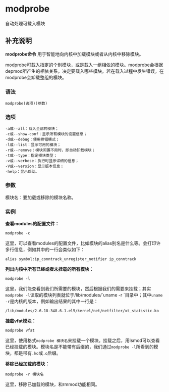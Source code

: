 modprobe
===

自动处理可载入模块

## 补充说明

**modprobe命令** 用于智能地向内核中加载模块或者从内核中移除模块。

modprobe可载入指定的个别模块，或是载入一组相依的模块。modprobe会根据depmod所产生的相依关系，决定要载入哪些模块。若在载入过程中发生错误，在modprobe会卸载整组的模块。

###  语法 

```
modprobe(选项)(参数)
```

###  选项 

```
-a或--all：载入全部的模块；
-c或--show-conf：显示所有模块的设置信息；
-d或--debug：使用排错模式；
-l或--list：显示可用的模块；
-r或--remove：模块闲置不用时，即自动卸载模块；
-t或--type：指定模块类型；
-v或--verbose：执行时显示详细的信息；
-V或--version：显示版本信息；
-help：显示帮助。
```

###  参数 

模块名：要加载或移除的模块名称。

###  实例 

 **查看modules的配置文件：** 

```
modprobe -c
```

这里，可以查看modules的配置文件，比如模块的alias别名是什么等。会打印许多行信息，例如其中的一行会类似如下：

```
alias symbol:ip_conntrack_unregister_notifier ip_conntrack
```

 **列出内核中所有已经或者未挂载的所有模块：** 

```
modprobe -l
```

这里，我们能查看到我们所需要的模块，然后根据我们的需要来挂载；其实`modprobe -l`读取的模块列表就位于/lib/modules/\`uname -r \`目录中；其中`uname -r`是内核的版本，例如输出结果的其中一行是：

```
/lib/modules/2.6.18-348.6.1.el5/kernel/net/netfilter/xt_statistic.ko
```

 **挂载vfat模块：** 

```
modprobe vfat
```

这里，使用格式`modprobe 模块名`来挂载一个模块。挂载之后，用lsmod可以查看已经挂载的模块。模块名是不能带有后缀的，我们通过`modprobe -l`所看到的模块，都是带有`.ko`或`.o`后缀。

 **移除已经加载的模块：** 

```
modprobe -r 模块名
```

这里，移除已加载的模块，和rmmod功能相同。



